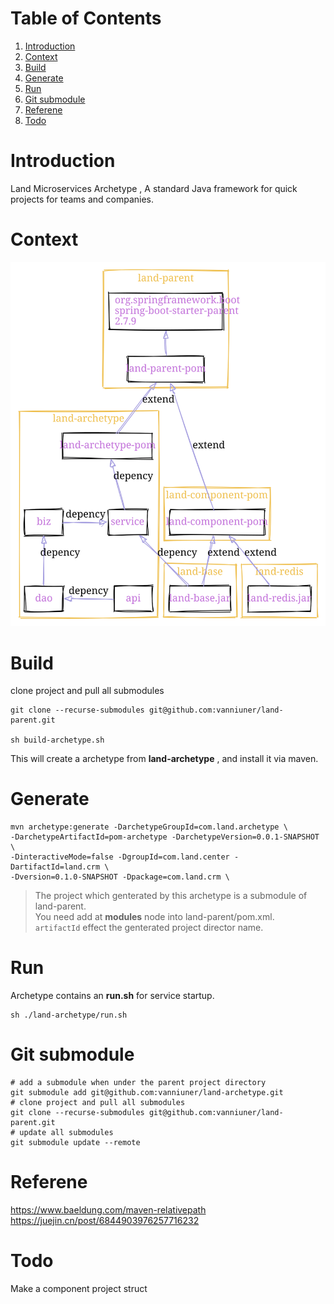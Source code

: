 
# Table of Contents

1.  [Introduction](#org35dca19)
2.  [Context](#org52329c7)
3.  [Build](#org49022ad)
4.  [Generate](#org8c96f9f)
5.  [Run](#orgdcb097e)
6.  [Git submodule](#orgbb796e7)
7.  [Referene](#orgcae5c08)
8.  [Todo](#org6c050ef)



<a id="org35dca19"></a>

# Introduction

Land Microservices Archetype , A standard Java framework for quick projects for teams and companies.  


<a id="org52329c7"></a>

# Context

![img](project-depency.svg)  


<a id="org49022ad"></a>

# Build

clone project and pull all submodules  

    git clone --recurse-submodules git@github.com:vanniuner/land-parent.git

    sh build-archetype.sh

<div class="notice-info" id="org28047a0">
<p>
This will create a archetype from <b>land-archetype</b> , and install it via maven.<br />
</p>

</div>


<a id="org8c96f9f"></a>

# Generate

    mvn archetype:generate -DarchetypeGroupId=com.land.archetype \
    -DarchetypeArtifactId=pom-archetype -DarchetypeVersion=0.0.1-SNAPSHOT \
    -DinteractiveMode=false -DgroupId=com.land.center -DartifactId=land.crm \
    -Dversion=0.1.0-SNAPSHOT -Dpackage=com.land.crm \

> The project which genterated by this archetype is a submodule of land-parent.  
> You need add **<module>** at **modules** node into land-parent/pom.xml.  
> `artifactId` effect the genterated project director name.  


<a id="orgdcb097e"></a>

# Run

<div class="notice-example" id="org0b46b90">
<p>
Archetype contains an <b>run.sh</b> for service startup.<br />
</p>

</div>

    sh ./land-archetype/run.sh


<a id="orgbb796e7"></a>

# Git submodule

    # add a submodule when under the parent project directory
    git submodule add git@github.com:vanniuner/land-archetype.git
    # clone project and pull all submodules
    git clone --recurse-submodules git@github.com:vanniuner/land-parent.git
    # update all submodules
    git submodule update --remote


<a id="orgcae5c08"></a>

# Referene

<https://www.baeldung.com/maven-relativepath>  
<https://juejin.cn/post/6844903976257716232>  


<a id="org6c050ef"></a>

# Todo

Make a component project struct  

